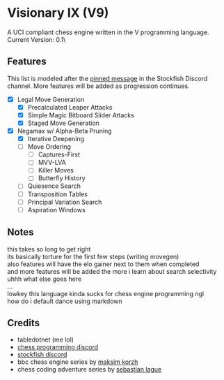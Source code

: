 # Visionary IX (V9)

A UCI compliant chess engine written in the V programming language.\
Current Version: 0.1\

## Features
This list is modeled after the [pinned message](https://discord.com/channels/435943710472011776/882956631514689597/1256706716515565638) in the Stockfish Discord channel. More features will be added as progression continues.
- [x] Legal Move Generation
    - [x] Precalculated Leaper Attacks
    - [x] Simple Magic Bitboard Slider Attacks
    - [x] Staged Move Generation
- [x] Negamax w/ Alpha-Beta Pruning
    - [x] Iterative Deepening
    - [ ] Move Ordering
        - [ ] Captures-First
        - [ ] MVV-LVA
        - [ ] Killer Moves
        - [ ] Butterfly History
    - [ ] Quiesence Search
    - [ ] Transposition Tables
    - [ ] Principal Variation Search
    - [ ] Aspiration Windows

## Notes
this takes so long to get right\
its basically torture for the first few steps (writing movegen)\
also features will have the elo gainer next to them when completed\
and more features will be added the more i learn about search selectivity\
uhhh what else goes here\
...\
lowkey this language kinda sucks for chess engine programming ngl\
how do i default dance using markdown
## Credits
- tabledotnet (me lol)
- [chess programming discord](https://discord.com/invite/F6W6mMsTGN)
- [stockfish discord](https://discord.gg/GWDRS3kU6R)
- bbc chess engine series by [maksim korzh](https://github.com/maksimkorzh/bbc)
- chess coding adventure series by [sebastian lague](https://github.com/seblague/chess-coding-adventure)
